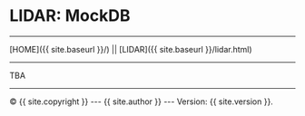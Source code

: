 # LIDAR: MockDB

----------

[HOME]({{ site.baseurl }}/) || [LIDAR]({{ site.baseurl }}/lidar.html) 

----------

TBA

----------

 © {{ site.copyright }} --- {{ site.author }} --- Version: {{ site.version }}.
